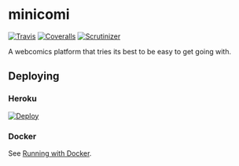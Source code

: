 # minicomi

[![Travis](https://img.shields.io/travis/grampajoe/minicomi.svg)](https://travis-ci.org/grampajoe/minicomi)
[![Coveralls](https://img.shields.io/coveralls/grampajoe/minicomi.svg)](https://coveralls.io/r/grampajoe/minicomi)
[![Scrutinizer](https://img.shields.io/scrutinizer/g/grampajoe/minicomi.svg)](https://scrutinizer-ci.com/g/grampajoe/minicomi/)

A webcomics platform that tries its best to be easy to get going with.

## Deploying

### Heroku

[![Deploy](https://www.herokucdn.com/deploy/button.png)](https://heroku.com/deploy)

### Docker

See [Running with Docker](docker/README.md).
